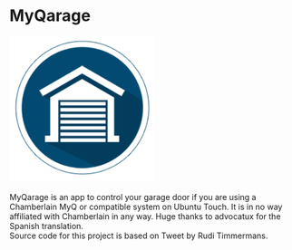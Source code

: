 # MyQarage
<img src="screenshots/screenshot1.png" width="256px" alt="MyQarage App">
<br>
<br>
MyQarage is an app to control your garage door if you are using a Chamberlain MyQ or compatible system on Ubuntu Touch. It is in no way affiliated with Chamberlain in any way. Huge thanks to advocatux for the Spanish translation.
<br>
Source code for this project is based on Tweet by Rudi Timmermans.
